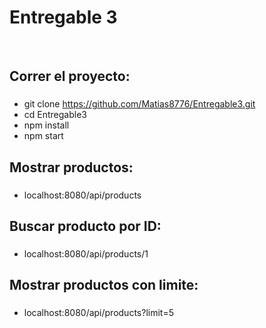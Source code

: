 # Entregable 3

&nbsp;

## Correr el proyecto:

###

-   git clone https://github.com/Matias8776/Entregable3.git
-   cd Entregable3
-   npm install
-   npm start

## Mostrar productos:

###

-   localhost:8080/api/products

## Buscar producto por ID:

###

-   localhost:8080/api/products/1

## Mostrar productos con limite:

###

-   localhost:8080/api/products?limit=5
